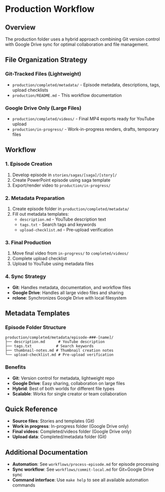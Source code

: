 # Production Workflow

## Overview
The production folder uses a hybrid approach combining Git version control with Google Drive sync for optimal collaboration and file management.

## File Organization Strategy

### Git-Tracked Files (Lightweight)
- `production/completed/metadata/` - Episode metadata, descriptions, tags, upload checklists
- `production/README.md` - This workflow documentation

### Google Drive Only (Large Files)
- `production/completed/videos/` - Final MP4 exports ready for YouTube upload
- `production/in-progress/` - Work-in-progress renders, drafts, temporary files

## Workflow

### 1. Episode Creation
1. Develop episode in `stories/sagas/[saga]/[story]/`
2. Create PowerPoint episode using saga template
3. Export/render video to `production/in-progress/`

### 2. Metadata Preparation
1. Create episode folder in `production/completed/metadata/`
2. Fill out metadata templates:
   - `description.md` - YouTube description text
   - `tags.txt` - Search tags and keywords
   - `upload-checklist.md` - Pre-upload verification

### 3. Final Production
1. Move final video from `in-progress/` to `completed/videos/`
2. Complete upload checklist
3. Upload to YouTube using metadata files

### 4. Sync Strategy
- **Git**: Handles metadata, documentation, and workflow files
- **Google Drive**: Handles all large video files and sharing
- **rclone**: Synchronizes Google Drive with local filesystem

## Metadata Templates

### Episode Folder Structure
```
production/completed/metadata/episode-###-[name]/
├── description.md      # YouTube description
├── tags.txt           # Search keywords
├── thumbnail-notes.md # Thumbnail creation notes
└── upload-checklist.md # Pre-upload verification
```

### Benefits
- **Git**: Version control for metadata, lightweight repo
- **Google Drive**: Easy sharing, collaboration on large files
- **Hybrid**: Best of both worlds for different file types
- **Scalable**: Works for single creator or team collaboration

## Quick Reference
- **Source files**: Stories and templates (Git)
- **Work in progress**: In-progress folder (Google Drive only)
- **Final videos**: Completed/videos folder (Google Drive only)
- **Upload data**: Completed/metadata folder (Git)
## Additional Documentation

- **Automation**: See `workflows/process-episode.md` for episode processing
- **Sync workflow**: See `workflows/commit-local.md` for Git+Google Drive sync
- **Command interface**: Use `make help` to see all available automation commands
